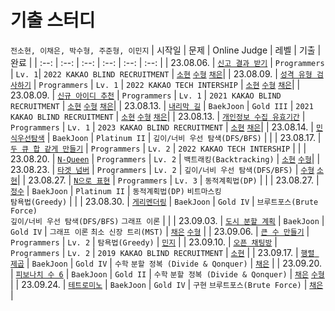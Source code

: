 # 기출 스터디
`전소현, 이채은, 박수형, 주준형, 이민지` 
| 시작일 | 문제 | Online Judge | 레벨 | 기출 | 완료 |
| :--: | :--: | :--: | :--: | :--: | :--: |
| 23.08.06. | [`신고 결과 받기`](https://school.programmers.co.kr/learn/courses/30/lessons/92334) | `Programmers` | `Lv. 1`| `2022 KAKAO BLIND RECRUITMENT` | [`소현`](https://github.com/Dachaes/BaekJoon/tree/master/%ED%94%84%EB%A1%9C%EA%B7%B8%EB%9E%98%EB%A8%B8%EC%8A%A4/lv1/92334.%E2%80%85%EC%8B%A0%EA%B3%A0%E2%80%85%EA%B2%B0%EA%B3%BC%E2%80%85%EB%B0%9B%EA%B8%B0) [`수형`](https://github.com/nastorond/BOJ/tree/main/%ED%94%84%EB%A1%9C%EA%B7%B8%EB%9E%98%EB%A8%B8%EC%8A%A4/lv1/92334.%E2%80%85%EC%8B%A0%EA%B3%A0%E2%80%85%EA%B2%B0%EA%B3%BC%E2%80%85%EB%B0%9B%EA%B8%B0) [`채은`](https://www.notion.so/4f43324206aa49bdb007c592f2d45fab)|
| 23.08.09. | [`성격 유형 검사하기`](https://school.programmers.co.kr/learn/courses/30/lessons/118666) | `Programmers` | `Lv. 1` | `2022 KAKAO TECH INTERSHIP` | [`소현`](https://github.com/Dachaes/BaekJoon/blob/master/%ED%94%84%EB%A1%9C%EA%B7%B8%EB%9E%98%EB%A8%B8%EC%8A%A4/lv1/118666.%E2%80%85%EC%84%B1%EA%B2%A9%E2%80%85%EC%9C%A0%ED%98%95%E2%80%85%EA%B2%80%EC%82%AC%ED%95%98%EA%B8%B0/%EC%84%B1%EA%B2%A9%E2%80%85%EC%9C%A0%ED%98%95%E2%80%85%EA%B2%80%EC%82%AC%ED%95%98%EA%B8%B0.py) [`수형`](https://github.com/nastorond/BOJ/tree/main/%ED%94%84%EB%A1%9C%EA%B7%B8%EB%9E%98%EB%A8%B8%EC%8A%A4/lv1/118666.%E2%80%85%EC%84%B1%EA%B2%A9%E2%80%85%EC%9C%A0%ED%98%95%E2%80%85%EA%B2%80%EC%82%AC%ED%95%98%EA%B8%B0) [`채은`](https://www.notion.so/aed7cad9b7c74d829c68e63da8bb422d)|
| 23.08.09. | [`신규 아이디 추천`](https://school.programmers.co.kr/learn/courses/30/lessons/72410) | `Programmers` | `Lv. 1` | `2021 KAKAO BLIND RECRUITMENT` | [`소현`](https://www.notion.so/90dea510071b40e38a51a5af7b5ec7af) [`수형`](https://www.notion.so/1ba198c4f63840398af1288766380916) [`채은`](https://www.notion.so/aec49fd557204713b7a32d859692cd27)|
| 23.08.13. | [`내리막 길`](https://www.acmicpc.net/problem/1520) | `BaekJoon` | `Gold III` | `2021 KAKAO BLIND RECRUITMENT` | [`소현`](https://www.notion.so/90dea510071b40e38a51a5af7b5ec7af) [`수형`](https://www.notion.so/1ba198c4f63840398af1288766380916) [`채은`](https://www.notion.so/aec49fd557204713b7a32d859692cd27)|
| 23.08.13. | [`개인정보 수집 유효기간`](https://school.programmers.co.kr/learn/courses/30/lessons/150370) | `Programmers` | `Lv. 1` | `2023 KAKAO BLIND RECRUITMENT` | [`소현`](https://www.notion.so/bf32d952b8e648a5b35e3242353280db) [`채은`](https://www.notion.so/36ce9c58c1ec49158e19e79f6588cbf4)|
| 23.08.14. | [`민식우선탐색`](https://www.acmicpc.net/problem/1376) | `BaekJoon` | `Platinum II` | `깊이/너비 우선 탐색(DFS/BFS)` | |
| 23.08.17. | [`두 큐 합 같게 만들기`](https://school.programmers.co.kr/learn/courses/30/lessons/118667) | `Programmers` | `Lv. 2` | `2022 KAKAO TECH INTERSHIP` | |
| 23.08.20. | [`N-Queen`](https://school.programmers.co.kr/learn/courses/30/lessons/12952) | `Programmers` | `Lv. 2` | `백트래킹(Backtracking)` | [`소현`](https://www.notion.so/N-Queen-ab9bf45760624367b55bbf5aec01aab9) [`수형`](https://www.notion.so/N-Queen-ee980ab47d2c4ac4ad18d1e8cb9e7b0f)|
| 23.08.23. | [`타겟 넘버`](https://school.programmers.co.kr/learn/courses/30/lessons/12952) | `Programmers` | `Lv. 2` | `깊이/너비 우선 탐색(DFS/BFS)` | [`수형`](https://www.notion.so/82401ec8d8e74c79a32461b4e7c41697) [`소현`](https://www.notion.so/efd7aaf97661463d826c41d1c97b452c)|
| 23.08.27. | [`N으로 표현`](https://school.programmers.co.kr/learn/courses/30/lessons/42895) | `Programmers` | `Lv. 3` | `동적계획법(DP)` | |
| 23.08.27. | [`정수`](https://www.acmicpc.net/problem/1040) | `BaekJoon` | `Platinum II` | `동적계획법(DP)` `비트마스킹`<br> `탐욕법(Greedy)` | |
| 23.08.30. | [`게리멘더링`](https://www.acmicpc.net/problem/17471) | `BaekJoon` | `Gold IV` | `브루트포스(Brute Force)`<br> `깊이/너비 우선 탐색(DFS/BFS)` `그래프 이론` | |
| 23.09.03. | [`도시 분할 계획`](https://www.acmicpc.net/problem/1647) | `BaekJoon` | `Gold IV` | `그래프 이론` `최소 신장 트리(MST)` | [`채은`](https://www.notion.so/dd88b7853f43463fbdfe1592d903a6f5) [`수형`](https://www.notion.so/23-09-03-91ddf661d04d46748821414f1770af5f) |
| 23.09.06. | [`큰 수 만들기`](https://school.programmers.co.kr/learn/courses/30/lessons/42883) | `Programmers` | `Lv. 2` | `탐욕법(Greedy)` | [`민지`](https://www.notion.so/6dbedea9567a4515ac45876524d62d65) |
| 23.09.10. | [`오픈 채팅방`](https://school.programmers.co.kr/learn/courses/30/lessons/42888) | `Programmers` | `Lv. 2` | `2019 KAKAO BLIND RECRUITMENT` | [`소현`](https://www.notion.so/efb8776d280244b697ceb12e907cbe8f) |
| 23.09.17. | [`행렬 제곱`](https://www.acmicpc.net/problem/10830) | `BaekJoon` | `Gold IV` | `수학` `분할 정복 (Divide & Qonquer)` | [`채은`](https://www.notion.so/cefcbe23bccc4972bba1e4a7f94b3f0d) |
| 23.09.20. | [`피보나치 수 6`](https://www.acmicpc.net/problem/11444) | `BaekJoon` | `Gold II` | `수학` `분할 정복 (Divide & Qonquer)` | [`채은`](https://www.notion.so/6-4d285cffffd44d40be5a5d025614195d) [`수형`](https://www.notion.so/6-b5e2f4e264dc45d199a05fc0395bc5af) |
| 23.09.24. | [`테트로미노`](https://www.acmicpc.net/problem/14500) | `BaekJoon` | `Gold IV` | `구현` `브루트포스(Brute Force)` | [`채은`](https://www.notion.so/cc2a4d88c72648dbb2b80e091289d970) |
